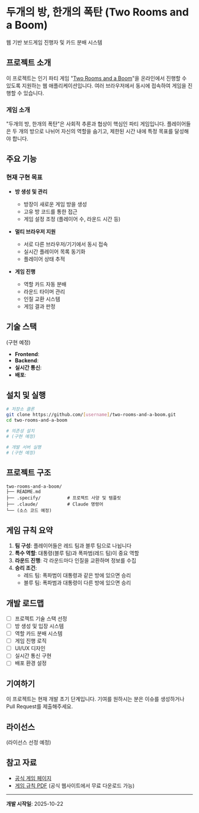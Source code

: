 # 두개의 방, 한개의 폭탄 (Two Rooms and a Boom)

웹 기반 보드게임 진행자 및 카드 분배 시스템

## 프로젝트 소개

이 프로젝트는 인기 파티 게임 "[Two Rooms and a Boom](https://www.tuesdayknightgames.com/products/two-rooms-and-a-boom?srsltid=AfmBOoofKVg6ZDYmP-qYRBkRBRJyEup0qdMX3PzrRQ1LJZ_gYw27MWYx)"을 온라인에서 진행할 수 있도록 지원하는 웹 애플리케이션입니다. 여러 브라우저에서 동시에 접속하여 게임을 진행할 수 있습니다.

### 게임 소개

"두개의 방, 한개의 폭탄"은 사회적 추론과 협상이 핵심인 파티 게임입니다. 플레이어들은 두 개의 방으로 나뉘어 자신의 역할을 숨기고, 제한된 시간 내에 특정 목표를 달성해야 합니다.

## 주요 기능

### 현재 구현 목표

- **방 생성 및 관리**
  - 방장이 새로운 게임 방을 생성
  - 고유 방 코드를 통한 접근
  - 게임 설정 조정 (플레이어 수, 라운드 시간 등)

- **멀티 브라우저 지원**
  - 서로 다른 브라우저/기기에서 동시 접속
  - 실시간 플레이어 목록 동기화
  - 플레이어 상태 추적

- **게임 진행**
  - 역할 카드 자동 분배
  - 라운드 타이머 관리
  - 인질 교환 시스템
  - 게임 결과 판정

## 기술 스택

(구현 예정)

- **Frontend**:
- **Backend**:
- **실시간 통신**:
- **배포**:

## 설치 및 실행

```bash
# 저장소 클론
git clone https://github.com/[username]/two-rooms-and-a-boom.git
cd two-rooms-and-a-boom

# 의존성 설치
# (구현 예정)

# 개발 서버 실행
# (구현 예정)
```

## 프로젝트 구조

```
two-rooms-and-a-boom/
├── README.md
├── .specify/          # 프로젝트 사양 및 템플릿
├── .claude/           # Claude 명령어
└── (소스 코드 예정)
```

## 게임 규칙 요약

1. **팀 구성**: 플레이어들은 레드 팀과 블루 팀으로 나뉩니다
2. **특수 역할**: 대통령(블루 팀)과 폭파범(레드 팀)이 중요 역할
3. **라운드 진행**: 각 라운드마다 인질을 교환하며 정보를 수집
4. **승리 조건**:
   - 레드 팀: 폭파범이 대통령과 같은 방에 있으면 승리
   - 블루 팀: 폭파범과 대통령이 다른 방에 있으면 승리

## 개발 로드맵

- [ ] 프로젝트 기술 스택 선정
- [ ] 방 생성 및 입장 시스템
- [ ] 역할 카드 분배 시스템
- [ ] 게임 진행 로직
- [ ] UI/UX 디자인
- [ ] 실시간 통신 구현
- [ ] 배포 환경 설정

## 기여하기

이 프로젝트는 현재 개발 초기 단계입니다. 기여를 원하시는 분은 이슈를 생성하거나 Pull Request를 제출해주세요.

## 라이선스

(라이선스 선정 예정)

## 참고 자료

- [공식 게임 페이지](https://www.tuesdayknightgames.com/products/two-rooms-and-a-boom)
- [게임 규칙 PDF](https://www.tuesdayknightgames.com/tworoomsandaboom) (공식 웹사이트에서 무료 다운로드 가능)

---

**개발 시작일**: 2025-10-22
